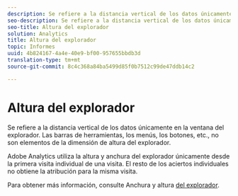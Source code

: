 ```yaml
---
description: Se refiere a la distancia vertical de los datos únicamente en la ventana del explorador. Las barras de herramientas, los menús, los botones, etc., no son elementos de la dimensión de altura del explorador.
seo-description: Se refiere a la distancia vertical de los datos únicamente en la ventana del explorador. Las barras de herramientas, los menús, los botones, etc., no son elementos de la dimensión de altura del explorador.
seo-title: Altura del explorador
solution: Analytics
title: Altura del explorador
topic: Informes
uuid: 4b824167-4a4e-40e9-bf00-957655bbdb3d
translation-type: tm+mt
source-git-commit: 8c4c368a84ba5499d85f0b7512c99de47ddb14c2

---
```



# Altura del explorador

Se refiere a la distancia vertical de los datos únicamente en la ventana del explorador. Las barras de herramientas, los menús, los botones, etc., no son elementos de la dimensión de altura del explorador.

Adobe Analytics utiliza la altura y anchura del explorador únicamente desde la primera visita individual de una visita. El resto de los aciertos individuales no obtiene la atribución para la misma visita.

Para obtener más información, consulte Anchura y altura [del explorador](/help/components/c-variables/dimensionslist/browser-width.md).
